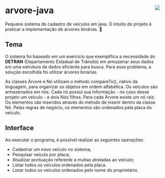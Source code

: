 # arvore-java   <img align="right" src="https://img.shields.io/badge/Java-orange?style=for-the-badge&logo=java">
Pequeno sistema de cadastro de veículos em java. O intuito do projeto é praticar a implementação de árvores binárias. :evergreen_tree:

## Tema
O sistema foi baseado em um exercício que exemplifica a necessidade do <b>DETRAN</b> (Departamento Estadual de Trânsito) em armazenar seus dados em uma estrutura
de dados eficiente para busca. Para esse problema, a solução escolhida foi utilizar árvores binárias. 

As classes Árvore e Nó utilizam o método compareTo(), nativo da linguagem, para organizar os objetos em ordem alfabética. Os veículos são armazenados em nós. Cada nó
possui sua informação - no caso desse projeto um veículo - e dois Nós filhos. Para cada Árvore existe um nó raiz. Os elementos são inseridos através do método de
inserir dentro da classe Nó. Pelas regras de negócio, os elementos são ordenados pela placa do veículo.

## Interface
Ao executar o programa, é possível realizar as seguintes operações:
- Cadastrar um novo veículo no sistema;
- Pesquisar veículo por placa;
- Atualizar pontuação referente a multas atreladas ao veículo;
- Listar todos os veículos ordenados pela placa.
- Listar todos os veículos ordenados pelo nome do proprietário.
